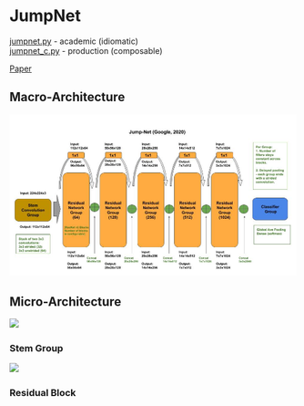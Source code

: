 # JumpNet

[jumpnet.py](jumpnet.py) - academic (idiomatic)<br/>
[jumpnet_c.py](jumpnet_c.py) - production (composable)

[Paper](tba)

## Macro-Architecture

<img src='macro.jpg'>

## Micro-Architecture

<img src='micro.jpg'>

### Stem Group

<img src="stem.jpg">

### Residual Block

